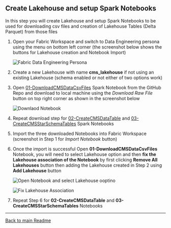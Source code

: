 ## Create Lakehouse and setup Spark Notebooks

In this step you will create Lakehouse and setup Spark Notebooks to be used for downloading csv files and creation of Lakehouse Tables (Delta Parquet) from those files 

1. Open your Fabric Workspace and switch to Data Engineering persona using the menu on bottom left corner (the screenshot below shows the buttons for Lakehouse creation and Notebook Import) 
   
    ![Fabric Data Engineering Persona](../Images/FabricDataEngineeringHome.jpg)

2. Create a new Lakehouse with name **cms_lakehouse** if not using an existing Lakehouse (schema enabled or not either of two options work)

3. Open [01-DownloadCMSDataCsvFiles](../01-DownloadCMSDataCsvFiles.ipynb) Spark Notebook from the GitHub Repo and download to local machine using the *Download Raw File* button on top right corner as shown in the screenshot below

    ![Downlaod Notebook](../Images/DownloadNotebook.jpg)

4. Repeat download step for [02-CreateCMSDataTable](../02-CreateCMSDataTable.ipynb) and [03-CreateCMSStarSchemaTables](../03-CreateCMSStarSchemaTables.ipynb) Spark Notebooks
   
5. Import the three downloaded Notebooks into Fabric Workspace (screenshot in Step 1 for *Import Notebook* button)

6. Once the import is successful Open **01-DownloadCMSDataCsvFiles** Notebook, you will need to select Lakehouse option and then **fix the Lakehouse association of the Notebook** by first clicking **Remove All Lakehouses** button then adding the Lakehouse created in Step 2 using **Add Lakehouse** button
    
    ![Open Notebook and select Lakehouse ooptino](../Images/FabricSparkNotebookLakehouseAssociation1.jpg)

    ![Fix Lakehouse Association](../Images/FabricSparkNotebookLakehouseAssociation2.jpg)

7. Repeat Step 6 for **02-CreateCMSDataTable** and **03-CreateCMSStarSchemaTables** Notebooks

***
[Back to main Readme](../Readme.md#step-1-create-lakehouse-and-setup-spark-notebooks)
